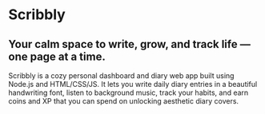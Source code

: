 # Scribbly
## Your calm space to write, grow, and track life — one page at a time.
Scribbly is a cozy personal dashboard and diary web app built using Node.js and HTML/CSS/JS. It lets you write daily diary entries in a beautiful handwriting font, listen to background music, track your habits, and earn coins and XP that you can spend on unlocking aesthetic diary covers.
